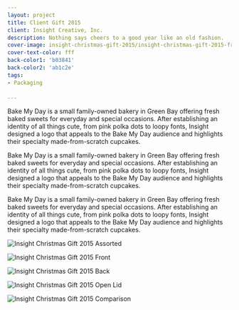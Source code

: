 ```yaml
---
layout: project
title: Client Gift 2015
client: Insight Creative, Inc.
description: Nothing says cheers to a good year like an old fashion.
cover-image: insight-christmas-gift-2015/insight-christmas-gift-2015-front
cover-text-color: fff
back-color1: 'b03841'
back-color2: 'ab1c2e'
tags:
- Packaging

---
```


Bake My Day is a small family-owned bakery in Green Bay offering fresh baked sweets for everyday and special occasions. After establishing an identity of all things cute, from pink polka dots to loopy fonts, Insight designed a logo that appeals to the Bake My Day audience and highlights their specialty made-from-scratch cupcakes.

Bake My Day is a small family-owned bakery in Green Bay offering fresh baked sweets for everyday and special occasions. After establishing an identity of all things cute, from pink polka dots to loopy fonts, Insight designed a logo that appeals to the Bake My Day audience and highlights their specialty made-from-scratch cupcakes.

Bake My Day is a small family-owned bakery in Green Bay offering fresh baked sweets for everyday and special occasions. After establishing an identity of all things cute, from pink polka dots to loopy fonts, Insight designed a logo that appeals to the Bake My Day audience and highlights their specialty made-from-scratch cupcakes.

<div class="images">
<img class="full fit" data-aos="fade-up" src="/img/projects/insight-christmas-gift-2015/insight-christmas-gift-2015-assorted.jpg" data-featherlight="/img/projects/insight-christmas-gift-2015/insight-christmas-gift-2015-assorted.jpg"
alt="Insight Christmas Gift 2015 Assorted"
srcset="/img/projects/insight-christmas-gift-2015/insight-christmas-gift-2015-assorted-2400.jpg 2400w,
/img/projects/insight-christmas-gift-2015/insight-christmas-gift-2015-assorted-1800.jpg 1800w,
/img/projects/insight-christmas-gift-2015/insight-christmas-gift-2015-assorted-1200.jpg 1200w,
/img/projects/insight-christmas-gift-2015/insight-christmas-gift-2015-assorted-900.jpg 900w,
/img/projects/insight-christmas-gift-2015/insight-christmas-gift-2015-assorted-600.jpg 600w,
/img/projects/insight-christmas-gift-2015/insight-christmas-gift-2015-assorted-400.jpg 400w" />

<img class="half first fit" data-aos="fade-up" src="/img/projects/insight-christmas-gift-2015/insight-christmas-gift-2015-front.jpg"
data-featherlight="/img/projects/insight-christmas-gift-2015/insight-christmas-gift-2015-front.jpg"
alt="Insight Christmas Gift 2015 Front"
srcset="/img/projects/insight-christmas-gift-2015/insight-christmas-gift-2015-front-2400.jpg 2400w,
/img/projects/insight-christmas-gift-2015/insight-christmas-gift-2015-front-1800.jpg 1800w,
/img/projects/insight-christmas-gift-2015/insight-christmas-gift-2015-front-1200.jpg 1200w,
/img/projects/insight-christmas-gift-2015/insight-christmas-gift-2015-front-900.jpg 900w,
/img/projects/insight-christmas-gift-2015/insight-christmas-gift-2015-front-600.jpg 600w,
/img/projects/insight-christmas-gift-2015/insight-christmas-gift-2015-front-400.jpg 400w" />

<img class="half last fit" data-aos="fade-up" data-aos-delay="400" src="/img/projects/insight-christmas-gift-2015/insight-christmas-gift-2015-back.jpg"
data-featherlight="/img/projects/insight-christmas-gift-2015/insight-christmas-gift-2015-back.jpg"
alt="Insight Christmas Gift 2015 Back"
srcset="/img/projects/insight-christmas-gift-2015/insight-christmas-gift-2015-back-2400.jpg 2400w,
/img/projects/insight-christmas-gift-2015/insight-christmas-gift-2015-back-1800.jpg 1800w,
/img/projects/insight-christmas-gift-2015/insight-christmas-gift-2015-back-1200.jpg 1200w,
/img/projects/insight-christmas-gift-2015/insight-christmas-gift-2015-back-900.jpg 900w,
/img/projects/insight-christmas-gift-2015/insight-christmas-gift-2015-back-600.jpg 600w,
/img/projects/insight-christmas-gift-2015/insight-christmas-gift-2015-back-400.jpg 400w" />

<img class="half first fit" data-aos="fade-up" src="/img/projects/insight-christmas-gift-2015/insight-christmas-gift-2015-open-lid.jpg"
data-featherlight="/img/projects/insight-christmas-gift-2015/insight-christmas-gift-2015-open-lid.jpg"
alt="Insight Christmas Gift 2015 Open Lid"
srcset="/img/projects/insight-christmas-gift-2015/insight-christmas-gift-2015-open-lid-2400.jpg 2400w,
/img/projects/insight-christmas-gift-2015/insight-christmas-gift-2015-open-lid-1800.jpg 1800w,
/img/projects/insight-christmas-gift-2015/insight-christmas-gift-2015-open-lid-1200.jpg 1200w,
/img/projects/insight-christmas-gift-2015/insight-christmas-gift-2015-open-lid-900.jpg 900w,
/img/projects/insight-christmas-gift-2015/insight-christmas-gift-2015-open-lid-600.jpg 600w,
/img/projects/insight-christmas-gift-2015/insight-christmas-gift-2015-open-lid-400.jpg 400w" />

<img class="half last fit" data-aos="fade-up" data-aos-delay="400" src="/img/projects/insight-christmas-gift-2015/insight-christmas-gift-2015-assorted-2.jpg"
data-featherlight="/img/projects/insight-christmas-gift-2015/insight-christmas-gift-2015-assorted-2.jpg"
alt="Insight Christmas Gift 2015 Comparison"
srcset="/img/projects/insight-christmas-gift-2015/insight-christmas-gift-2015-assorted-2-2400.jpg 2400w,
/img/projects/insight-christmas-gift-2015/insight-christmas-gift-2015-assorted-2-1800.jpg 1800w,
/img/projects/insight-christmas-gift-2015/insight-christmas-gift-2015-assorted-2-1200.jpg 1200w,
/img/projects/insight-christmas-gift-2015/insight-christmas-gift-2015-assorted-2-900.jpg 900w,
/img/projects/insight-christmas-gift-2015/insight-christmas-gift-2015-assorted-2-600.jpg 600w,
/img/projects/insight-christmas-gift-2015/insight-christmas-gift-2015-assorted-2-400.jpg 400w" />

</div>
